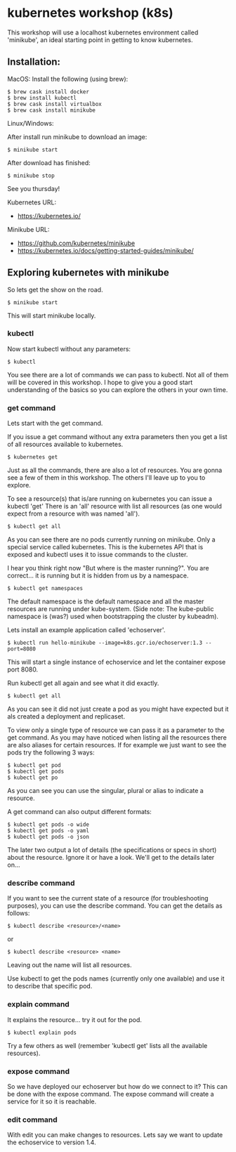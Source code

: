 
# kubernetes workshop (k8s)

This workshop will use a localhost kubernetes environment called 'minikube', an ideal starting point in getting to know kubernetes.

## Installation:
MacOS:
Install the following (using brew):
```
$ brew cask install docker
$ brew install kubectl
$ brew cask install virtualbox
$ brew cask install minikube
```
Linux/Windows:


After install run minikube to download an image:
```
$ minikube start
```
After download has finished:
```
$ minikube stop
```
See you thursday!


Kubernetes URL: 
* https://kubernetes.io/

Minikube URL: 
* https://github.com/kubernetes/minikube
* https://kubernetes.io/docs/getting-started-guides/minikube/

## Exploring kubernetes with minikube

So lets get the show on the road.
```
$ minikube start
```
This will start minikube locally.




### kubectl

Now start kubectl without any parameters:
```
$ kubectl
```
You see there are a lot of commands we can pass to kubectl.
Not all of them will be covered in this workshop.
I hope to give you a good start understanding of the basics so you can explore the others in your own time.

### get command

Lets start with the get command.

If you issue a get command without any extra parameters then you get a list of all resources available to kubernetes.
```
$ kubernetes get
```
Just as all the commands, there are also a lot of resources. You are gonna see a few of them in this workshop. The others I'll leave up to you to explore.

To see a resource(s) that is/are running on kubernetes you can issue a kubectl 'get' <resource>
There is an 'all' resource with list all resources (as one would expect from a resource with was named 'all').
```
$ kubectl get all
```
As you can see there are no pods currently running on minikube. Only a special service called kubernetes. This is the kubernetes API that is exposed and kubectl uses it to issue commands to the cluster.

I hear you think right now "But where is the master running?". You are correct... it is running but it is hidden from us by a namespace. 
```
$ kubectl get namespaces
```
The default namespace is the default namespace and all the master resources are running under kube-system. (Side note: The kube-public namespace is (was?) used when bootstrapping the cluster by kubeadm).

Lets install an example application called 'echoserver'.
```
$ kubectl run hello-minikube --image=k8s.gcr.io/echoserver:1.3 --port=8080
```
This will start a single instance of echoservice and let the container expose port 8080.

Run kubectl get all again and see what it did exactly.
```
$ kubectl get all
```
As you can see it did not just create a pod as you might have expected but it als created a deployment and replicaset.

To view only a single type of resource we can pass it as a parameter to the get command. As you may have noticed when listing all the resources there are also aliases for certain resources. If for example we just want to see the pods try the following 3 ways:
```
$ kubectl get pod
$ kubectl get pods
$ kubectl get po
```
As you can see you can use the singular, plural or alias to indicate a resource.

A get command can also output different formats:
```
$ kubectl get pods -o wide
$ kubectl get pods -o yaml
$ kubectl get pods -o json
```
The later two output a lot of details (the specifications or specs in short) about the resource. Ignore it or have a look. We'll get to the details later on...

### describe command

If you want to see the current state of a resource (for troubleshooting purposes), you can use the describe command.
You can get the details as follows:
```
$ kubectl describe <resource>/<name> 
```
or
```
$ kubectl describe <resource> <name>
```
Leaving out the name will list all resources.

Use kubectl to get the pods names (currently only one available) and use it to describe that specific pod.

### explain command

It explains the resource... try it out for the pod.
```
$ kubectl explain pods
```
Try a few others as well (remember 'kubectl get' lists all the available resources).

### expose command

So we have deployed our echoserver but how do we connect to it? This can be done with the expose command. The expose command will create a service for it so it is reachable. 











### 



### edit command

With edit you can make changes to resources. Lets say we want to update the echoservice to version 1.4.
